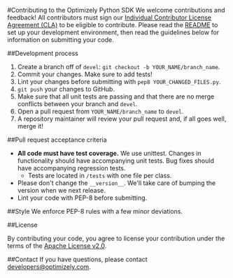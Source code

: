 #Contributing to the Optimizely Python SDK
We welcome contributions and feedback! All contributors must sign our [Individual Contributor License Agreement (CLA)](https://docs.google.com/a/optimizely.com/forms/d/e/1FAIpQLSf9cbouWptIpMgukAKZZOIAhafvjFCV8hS00XJLWQnWDFtwtA/viewform) to be eligible to contribute. Please read the [README](README.md) to set up your development environment, then read the guidelines below for information on submitting your code.

##Development process

1. Create a branch off of `devel`: `git checkout -b YOUR_NAME/branch_name`.
2. Commit your changes. Make sure to add tests!
3. Lint your changes before submitting with `pep8 YOUR_CHANGED_FILES.py`.
4. `git push` your changes to GitHub.
5. Make sure that all unit tests are passing and that there are no merge conflicts between your branch and `devel`.
6. Open a pull request from `YOUR_NAME/branch_name` to `devel`.
7. A repository maintainer will review your pull request and, if all goes well, merge it!

##Pull request acceptance criteria

* **All code must have test coverage.** We use unittest. Changes in functionality should have accompanying unit tests. Bug fixes should have accompanying regression tests.
  * Tests are located in `/tests` with one file per class.
* Please don't change the `__version__`. We'll take care of bumping the version when we next release.
* Lint your code with PEP-8 before submitting.

##Style
We enforce PEP-8 rules with a few minor deviations.

##License

By contributing your code, you agree to license your contribution under the terms of the [Apache License v2.0](http://www.apache.org/licenses/LICENSE-2.0).

##Contact
If you have questions, please contact developers@optimizely.com.

